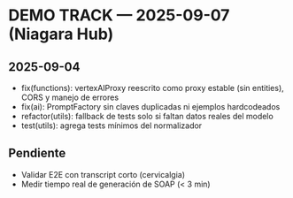 # DEMO TRACK — 2025-09-07 (Niagara Hub)

## 2025-09-04
- fix(functions): vertexAIProxy reescrito como proxy estable (sin entities), CORS y manejo de errores
- fix(ai): PromptFactory sin claves duplicadas ni ejemplos hardcodeados
- refactor(utils): fallback de tests solo si faltan datos reales del modelo
- test(utils): agrega tests mínimos del normalizador

## Pendiente
- Validar E2E con transcript corto (cervicalgia)
- Medir tiempo real de generación de SOAP (< 3 min)
